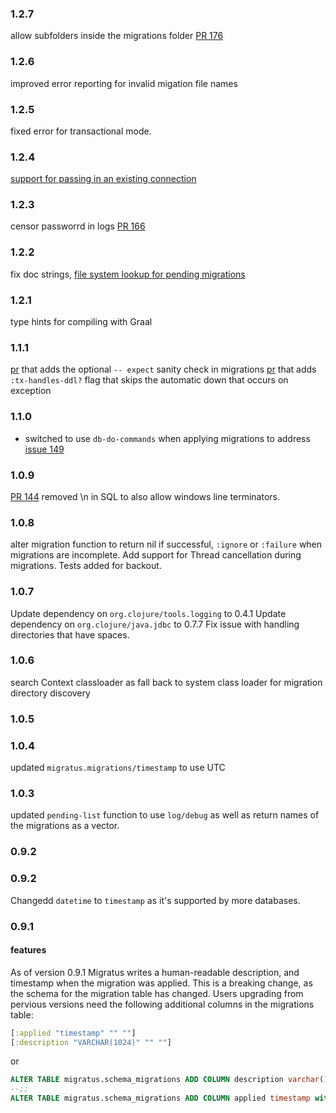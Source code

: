 ### 1.2.7

allow subfolders inside the migrations folder [PR 176](https://github.com/yogthos/migratus/pull/176)

### 1.2.6

improved error reporting for invalid migation file names

### 1.2.5

fixed error for transactional mode.

### 1.2.4

[support for passing in an existing connection](https://github.com/yogthos/migratus/pull/172)

### 1.2.3

censor passworrd in logs [PR 166](https://github.com/yogthos/migratus/pull/166)

### 1.2.2

fix doc strings, [file system lookup for pending migrations](https://github.com/yogthos/migratus/commit/6bd8948b452a4ba909e1f978f7a33422e47b3d9e)

### 1.2.1

type hints for compiling with Graal

### 1.1.1

[pr](https://github.com/yogthos/migratus/pull/151) that adds the optional `-- expect` sanity check in migrations
[pr](https://github.com/yogthos/migratus/pull/150) that adds `:tx-handles-ddl?` flag that skips the automatic down that occurs on exception

### 1.1.0

- switched to use `db-do-commands` when applying migrations to address [issue 149](https://github.com/yogthos/migratus/issues/149)

### 1.0.9

[PR 144](https://github.com/yogthos/migratus/pull/144) removed \n in SQL to also allow windows line terminators.

### 1.0.8

alter migration function to return nil if successful, `:ignore` or `:failure` when migrations are incomplete.
Add support for Thread cancellation during migrations.
Tests added for backout.

### 1.0.7

Update dependency on `org.clojure/tools.logging` to 0.4.1
Update dependency on `org.clojure/java.jdbc` to 0.7.7
Fix issue with handling directories that have spaces.

### 1.0.6

search Context classloader as fall back to system class loader for migration directory discovery

### 1.0.5
### 1.0.4

updated `migratus.migrations/timestamp` to use UTC

### 1.0.3

updated `pending-list` function to use `log/debug` as well as return names of the migrations as a vector.

### 0.9.2

### 0.9.2

Changedd `datetime` to `timestamp` as it's supported by more databases.

### 0.9.1

#### features

As of version 0.9.1 Migratus writes a human-readable description, and timestamp when the migration was applied.
This is a breaking change, as the schema for the migration table has changed. Users upgrading from pervious versions
need the following additional columns in the migrations table:

```clojure
[:applied "timestamp" "" ""]
[:description "VARCHAR(1024)" "" ""]
```

or

```sql
ALTER TABLE migratus.schema_migrations ADD COLUMN description varchar(1024);
--;;
ALTER TABLE migratus.schema_migrations ADD COLUMN applied timestamp with time zone;
```
